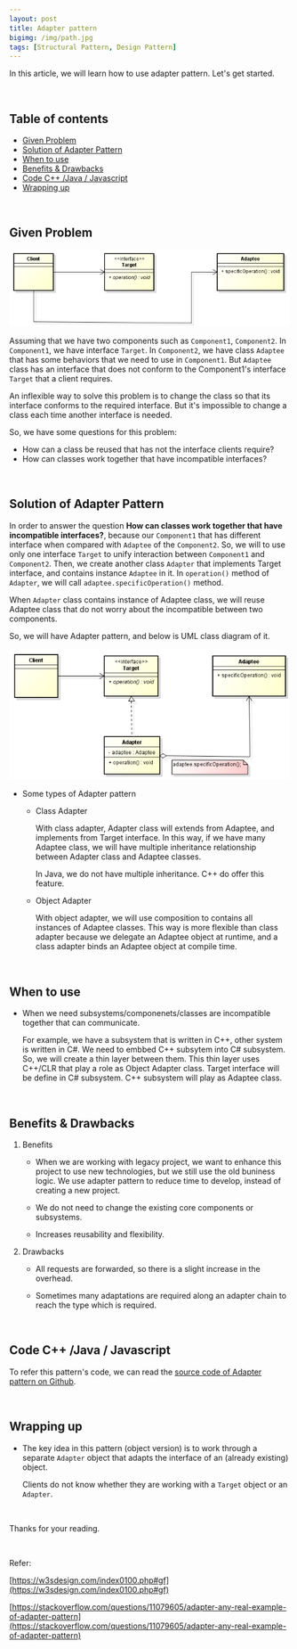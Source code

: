 ```yaml
---
layout: post
title: Adapter pattern
bigimg: /img/path.jpg
tags: [Structural Pattern, Design Pattern]
---
```


In this article, we will learn how to use adapter pattern. Let's get started.

<br>

## Table of contents
- [Given Problem](#given-problem)
- [Solution of Adapter Pattern](#solution-of-adapter-pattern)
- [When to use](#when-to-use)
- [Benefits & Drawbacks](#benefits-&-drawbacks)
- [Code C++ /Java / Javascript](#code-c++-/java-/-javascript)
- [Wrapping up](#wrapping-up)


<br>

## Given Problem 

![](../img/design-pattern/adapter-pattern/problem-adapter-pattern.png)

Assuming that we have two components such as ```Component1```, ```Component2```. In ```Component1```, we have interface ```Target```. In ```Component2```, we have class ```Adaptee``` that has some behaviors that we need to use in ```Component1```. But ```Adaptee``` class has an interface that does not conform to the Component1's interface ```Target``` that a client requires.

An inflexible way to solve this problem is to change the class so that its interface conforms to the required interface. But it's impossible to change a class each time another interface is needed.

So, we have some questions for this problem:
- How can a class be reused that has not the interface clients require?
- How can classes work together that have incompatible interfaces?

<br>

## Solution of Adapter Pattern

In order to answer the question **How can classes work together that have incompatible interfaces?**, because our ```Component1``` that has different interface when compared with ```Adaptee``` of the ```Component2```. So, we will to use only one interface ```Target``` to unify interaction between ```Component1``` and ```Component2```. Then, we create another class ```Adapter``` that implements Target interface, and contains instance ```Adaptee``` in it. In ```operation()``` method of ```Adapter```, we will call ```adaptee.specificOperation()``` method.

When ```Adapter``` class contains instance of Adaptee class, we will reuse Adaptee class that do not worry about the incompatible between two components.

So, we will have Adapter pattern, and below is UML class diagram of it.

![](../img/design-pattern/adapter-pattern/adapter-pattern.png)

- Some types of Adapter pattern

    - Class Adapter

        With class adapter, Adapter class will extends from Adaptee, and implements from Target interface. In this way, if we have many Adaptee class, we will have multiple inheritance relationship between Adapter class and Adaptee classes.

        In Java, we do not have multiple inheritance. C++ do offer this feature.

    - Object Adapter

        With object adapter, we will use composition to contains all instances of Adaptee classes. This way is more flexible than class adapter because we delegate an Adaptee object at runtime, and a class adapter binds an Adaptee object at compile time.

<br>

## When to use
- When we need subsystems/componenets/classes are incompatible together that can communicate.

    For example, we have a subsystem that is written in C++, other system is written in C#. We need to embbed C++ subsytem into C# subsystem. So, we will create a thin layer between them. This thin layer uses C++/CLR that play a role as Object Adapter class. Target interface will be define in C# subsystem. C++ subsystem will play as Adaptee class.


<br>

## Benefits & Drawbacks
1. Benefits

    - When we are working with legacy project, we want to enhance this project to use new technologies, but we still use the old buniness logic. We use adapter pattern to reduce time to develop, instead of creating a new project.

    - We do not need to change the existing core components or subsystems.

    - Increases reusability and flexibility.

2. Drawbacks

    - All requests are forwarded, so there is a slight increase in the overhead.
    
    - Sometimes many adaptations are required along an adapter chain to reach the type which is required.

<br>

## Code C++ /Java / Javascript

To refer this pattern's code, we can read the [source code of Adapter pattern on Github](https://github.com/DucManhPhan/Design-Pattern/tree/master/Structural-Pattern/Adapter-pattern/src/Java).

<br>

## Wrapping up
- The key idea in this pattern (object version) is to work through a separate ```Adapter``` object that adapts the interface of an (already existing) object.
    
    Clients do not know whether they are working with a ```Target``` object or an ```Adapter```.


<br>

Thanks for your reading.

<br>

Refer: 

[https://w3sdesign.com/index0100.php#gf](https://w3sdesign.com/index0100.php#gf)

[https://stackoverflow.com/questions/11079605/adapter-any-real-example-of-adapter-pattern](https://stackoverflow.com/questions/11079605/adapter-any-real-example-of-adapter-pattern)